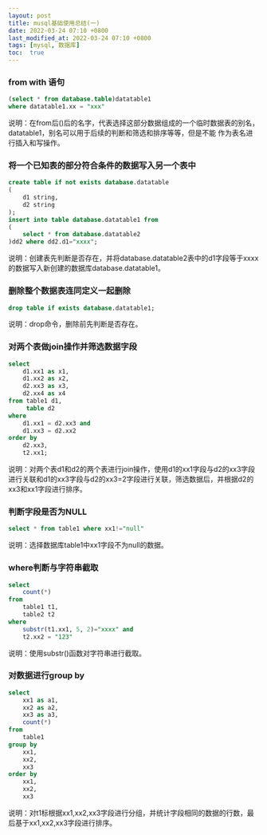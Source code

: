 ```yaml
---
layout: post
title: musql基础使用总结(一)
date: 2022-03-24 07:10 +0800
last_modified_at: 2022-03-24 07:10 +0800
tags: [mysql, 数据库]
toc:  true
---
```


### from with 语句
```sql
(select * from database.table)datatable1
where datatable1.xx = "xxx"
```
说明：在from后()后的名字，代表选择这部分数据组成的一个临时数据表的别名，datatable1，别名可以用于后续的判断和筛选和排序等等，但是不能
作为表名进行插入和写操作。

### 将一个已知表的部分符合条件的数据写入另一个表中
```sql
create table if not exists database.datatable
(
    d1 string,
    d2 string
);
insert into table database.datatable1 from
(
    select * from database.datatable2
)dd2 where dd2.d1="xxxx";
```
说明：创建表先判断是否存在，并将database.datatable2表中的d1字段等于xxxx的数据写入新创建的数据库database.datatable1。

### 删除整个数据表连同定义一起删除
```sql
drop table if exists database.datatable1;
```
说明：drop命令，删除前先判断是否存在。


### 对两个表做join操作并筛选数据字段
```sql
select 
    d1.xx1 as x1, 
    d1.xx2 as x2, 
    d2.xx3 as x3, 
    d2.xx4 as x4 
from table1 d1, 
     table d2 
where 
    d1.xx1 = d2.xx3 and 
    d1.xx3 = d2.xx2
order by 
    d2.xx3,
    t2.xx1;
```
说明：对两个表d1和d2的两个表进行join操作，使用d1的xx1字段与d2的xx3字段进行关联和d1的xx3字段与d2的xx3=2字段进行关联，筛选数据后，并根据d2的xx3和xx1字段进行排序。


### 判断字段是否为NULL
```sql
select * from table1 where xx1!="null"
```
说明：选择数据库table1中xx1字段不为null的数据。


### where判断与字符串截取
```sql
select 
    count(*) 
from 
    table1 t1, 
    table2 t2 
where 
    substr(t1.xx1, 5, 2)="xxxx" and 
    t2.xx2 = "123" 
```
说明：使用substr()函数对字符串进行截取。


### 对数据进行group by
```sql
select 
    xx1 as a1, 
    xx2 as a2, 
    xx3 as a3, 
    count(*)
from 
    table1 
group by 
    xx1, 
    xx2, 
    xx3
order by 
    xx1, 
    xx2, 
    xx3
```
说明：对t1标根据xx1,xx2,xx3字段进行分组，并统计字段相同的数据的行数，最后基于xx1,xx2,xx3字段进行排序。
















